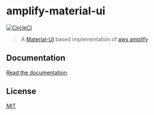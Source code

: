 # amplify-material-ui

[![CircleCI](https://circleci.com/gh/hupe1980/amplify-material-ui.svg?style=svg)](https://circleci.com/gh/hupe1980/amplify-material-ui)

> A [Material-UI](https://github.com/mui-org/material-ui) based implementation of [aws amplify](https://github.com/aws-amplify/amplify-js)

## Documentation

[Read the documentation](/packages/amplify-material-ui/README.md).

## License

[MIT](LICENSE)
